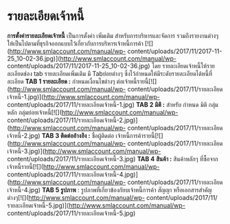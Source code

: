 # รายละเอียดเจ้าหนี้

**การตั้งค่ารายละเอียดเจ้าหนี้** เป็นการตั้งค่า เพิ่มเติม
สำหรับการบริหารและจัดการ
รวมถึงรายงานต่างๆให้เป็นไปตามที่ธุรกิจออกแบบไว้เกี่ยวกับการบริหารเจ้าหนี้การค้า
[![](http://www.smlaccount.com/manual/wp-
content/uploads/2017/11/2017-11-25_10-02-36.jpg)](http://www.smlaccount.com/manual/wp-
content/uploads/2017/11/2017-11-25_10-02-36.jpg) โดย
รายละเอียดเจ้าหนี้ให้รายละเอียดช่อง tab รายละเอียดเพิ่มเติม มี Tabย่อยต่างๆ
ซึ่งไว้กำหนดให้มีระดับรายละเอียดได้หนี้ที่ละเอียด **TAB 1 รายละเอียด :**
กำหนดเงื่อนไขต่างๆ ต่อเจ้าหนี้รายนี้[![](http://www.smlaccount.com/manual/wp-
content/uploads/2017/11/รายละเอียดเจ้าหนี้-1.jpg)](http://www.smlaccount.com/manual/wp-
content/uploads/2017/11/รายละเอียดเจ้าหนี้-1.jpg) **TAB 2 มิติ :** สำหรับ
กำหนด มิติ กลุ่มหลัก
กลุ่มย่อยเจ้าหนี้[![](http://www.smlaccount.com/manual/wp-
content/uploads/2017/11/รายละเอียดเจ้าหนี้-2.jpg)](http://www.smlaccount.com/manual/wp-
content/uploads/2017/11/รายละเอียดเจ้าหนี้-2.jpg) **TAB 3 ติดต่ออ้างอิง :**
ชื่อผู้ติดต่อ เจ้าหนี้การค้ารายนี้[![](http://www.smlaccount.com/manual/wp-
content/uploads/2017/11/รายละเอียดเจ้าหนี้-3.jpg)](http://www.smlaccount.com/manual/wp-
content/uploads/2017/11/รายละเอียดเจ้าหนี้-3.jpg) **TAB 4 สินค้า :**
สินค้าหลักๆ ที่ซื้อจากเจ้าหนี้รายนี้[![](http://www.smlaccount.com/manual/wp-
content/uploads/2017/11/รายละเอียดเจ้าหนี้-4.jpg)](http://www.smlaccount.com/manual/wp-
content/uploads/2017/11/รายละเอียดเจ้าหนี้-4.jpg) **TAB 5 รูปภาพ** :
รูปภาพที่เกี่ยวข้องกัยบเจ้าหนี้การค้า สัญญา
หรือเอกสารสำคัญต่างๆ[![](http://www.smlaccount.com/manual/wp-
content/uploads/2017/11/รายละเอียดเจ้าหนี้-5.jpg)](http://www.smlaccount.com/manual/wp-
content/uploads/2017/11/รายละเอียดเจ้าหนี้-5.jpg)  

